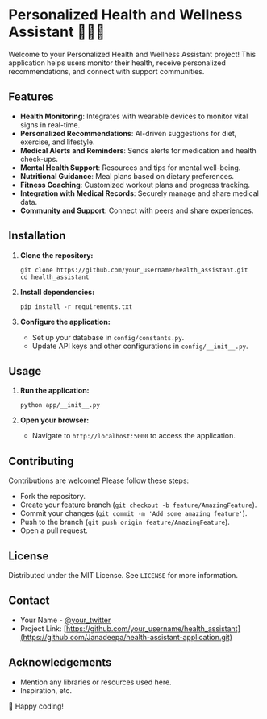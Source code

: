 
# Personalized Health and Wellness Assistant 🌿💪🧠

Welcome to your Personalized Health and Wellness Assistant project! This application helps users monitor their health, receive personalized recommendations, and connect with support communities.

## Features

- **Health Monitoring**: Integrates with wearable devices to monitor vital signs in real-time.
- **Personalized Recommendations**: AI-driven suggestions for diet, exercise, and lifestyle.
- **Medical Alerts and Reminders**: Sends alerts for medication and health check-ups.
- **Mental Health Support**: Resources and tips for mental well-being.
- **Nutritional Guidance**: Meal plans based on dietary preferences.
- **Fitness Coaching**: Customized workout plans and progress tracking.
- **Integration with Medical Records**: Securely manage and share medical data.
- **Community and Support**: Connect with peers and share experiences.

## Installation

1. **Clone the repository:**
   ```
   git clone https://github.com/your_username/health_assistant.git
   cd health_assistant
   ```

2. **Install dependencies:**
   ```
   pip install -r requirements.txt
   ```

3. **Configure the application:**
   - Set up your database in `config/constants.py`.
   - Update API keys and other configurations in `config/__init__.py`.

## Usage

1. **Run the application:**
   ```
   python app/__init__.py
   ```

2. **Open your browser:**
   - Navigate to `http://localhost:5000` to access the application.

## Contributing

Contributions are welcome! Please follow these steps:
- Fork the repository.
- Create your feature branch (`git checkout -b feature/AmazingFeature`).
- Commit your changes (`git commit -m 'Add some amazing feature'`).
- Push to the branch (`git push origin feature/AmazingFeature`).
- Open a pull request.

## License

Distributed under the MIT License. See `LICENSE` for more information.

## Contact

- Your Name - [@your_twitter](https://twitter.com/yuthmika12375)
- Project Link: [https://github.com/your_username/health_assistant](https://github.com/Janadeepa/health-assistant-application.git)

## Acknowledgements

- Mention any libraries or resources used here.
- Inspiration, etc.

🚀 Happy coding!
